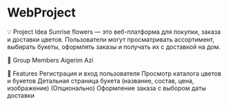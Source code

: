 # WebProject
💡 Project Idea
Sunrise flowers — это веб-платформа для покупки, заказа и доставки цветов.
Пользователи могут просматривать ассортимент, выбирать букеты, оформлять заказы и получать их с доставкой на дом.

👥 Group Members
Aigerim Azi

🚀 Features
Регистрация и вход пользователя
Просмотр каталога цветов и букетов
Детальная страница букета (название, состав, цена, изображение)
(Опционально) Оформление заказа с выбором даты доставки

